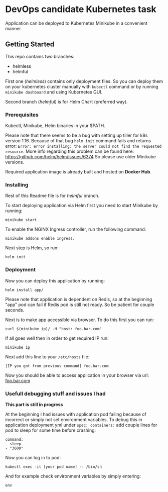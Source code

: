 # DevOps candidate Kubernetes task

Application can be deployed to Kubernetes Minikube in a convenient manner

## Getting Started

This repo contains two branches: 
* helmless
* helmful

First one (*helmless*) contains only deployment files. So you can deploy them on your kubernetes cluster manually with `kubectl` command or by running `minikube dashboard` and using Kubernetes GUI.

Second branch (*helmful*) is for Helm Chart (preferred way).

### Prerequisites

Kubectl, Minikube, Helm binaries in your $PATH.

Please note that there seems to be a bug with setting up tiller for k8s version 1.16. Because of that bug `helm init` command fails and returns error:
`Error: error installing: the server could not find the requested resource`. More info regarding this problem can be found here: https://github.com/helm/helm/issues/6374
So please use older Minikube versions.

Required application image is already built and hosted on **Docker Hub**.

### Installing

Rest of this Readme file is for *helmful* branch.

To start deploying application via Helm first you need to start Minikube by running:
```
minikube start
```

To enable the NGINX Ingress controller, run the following command: 
```
minikube addons enable ingress.
```

Next step is Helm, so run:
```
helm init
```

### Deployment

Now you can deploy this application by running:
```
helm install app/
```

Please note that application is dependent on Redis, so at the beginning "app" pod can fail if Redis pod is still not ready. So be patient for couple seconds.

Next is to make app accessible via browser. To do this first you can run:
```
curl $(minikube ip)/ -H "host: foo.bar.com"
```

If all goes well then in order to get required IP run:
```
minikube ip
```
Next add this line to your `/etc/hosts` file:
```
[IP you got from previous command] foo.bar.com
```

Now you should be able to access application in your browser via url: [foo.bar.com](http://foo.bar.com/)

### Usefull debugging stuff and issues I had

**This part is still in progress**

At the beginning I had issues with application pod failing because of incorrect or simply not set environment variables.
To debug this in application deployment yml under `spec: containers:` add couple lines for pod to sleep for some time before crashing:
```
command:
- sleep
- "3600"
```

Now you can log in to pod:
```
kubectl exec -it [your pod name] -- /bin/sh
```

And for example check environment variables by simply entering:
```
env
```

